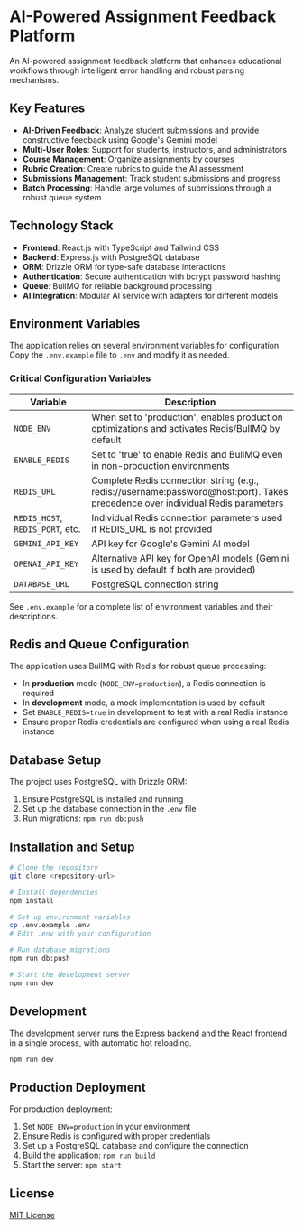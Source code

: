 # AI-Powered Assignment Feedback Platform

An AI-powered assignment feedback platform that enhances educational workflows through intelligent error handling and robust parsing mechanisms.

## Key Features

- **AI-Driven Feedback**: Analyze student submissions and provide constructive feedback using Google's Gemini model
- **Multi-User Roles**: Support for students, instructors, and administrators
- **Course Management**: Organize assignments by courses
- **Rubric Creation**: Create rubrics to guide the AI assessment
- **Submissions Management**: Track student submissions and progress
- **Batch Processing**: Handle large volumes of submissions through a robust queue system

## Technology Stack

- **Frontend**: React.js with TypeScript and Tailwind CSS
- **Backend**: Express.js with PostgreSQL database
- **ORM**: Drizzle ORM for type-safe database interactions
- **Authentication**: Secure authentication with bcrypt password hashing
- **Queue**: BullMQ for reliable background processing
- **AI Integration**: Modular AI service with adapters for different models

## Environment Variables

The application relies on several environment variables for configuration. Copy the `.env.example` file to `.env` and modify it as needed.

### Critical Configuration Variables

| Variable | Description |
|----------|-------------|
| `NODE_ENV` | When set to 'production', enables production optimizations and activates Redis/BullMQ by default |
| `ENABLE_REDIS` | Set to 'true' to enable Redis and BullMQ even in non-production environments |
| `REDIS_URL` | Complete Redis connection string (e.g., redis://username:password@host:port). Takes precedence over individual Redis parameters |
| `REDIS_HOST`, `REDIS_PORT`, etc. | Individual Redis connection parameters used if REDIS_URL is not provided |
| `GEMINI_API_KEY` | API key for Google's Gemini AI model |
| `OPENAI_API_KEY` | Alternative API key for OpenAI models (Gemini is used by default if both are provided) |
| `DATABASE_URL` | PostgreSQL connection string |

See `.env.example` for a complete list of environment variables and their descriptions.

## Redis and Queue Configuration

The application uses BullMQ with Redis for robust queue processing:

- In **production** mode (`NODE_ENV=production`), a Redis connection is required
- In **development** mode, a mock implementation is used by default
- Set `ENABLE_REDIS=true` in development to test with a real Redis instance
- Ensure proper Redis credentials are configured when using a real Redis instance

## Database Setup

The project uses PostgreSQL with Drizzle ORM:

1. Ensure PostgreSQL is installed and running
2. Set up the database connection in the `.env` file
3. Run migrations: `npm run db:push`

## Installation and Setup

```bash
# Clone the repository
git clone <repository-url>

# Install dependencies
npm install

# Set up environment variables
cp .env.example .env
# Edit .env with your configuration

# Run database migrations
npm run db:push

# Start the development server
npm run dev
```

## Development

The development server runs the Express backend and the React frontend in a single process, with automatic hot reloading.

```bash
npm run dev
```

## Production Deployment

For production deployment:

1. Set `NODE_ENV=production` in your environment
2. Ensure Redis is configured with proper credentials
3. Set up a PostgreSQL database and configure the connection
4. Build the application: `npm run build`
5. Start the server: `npm start`

## License

[MIT License](LICENSE)